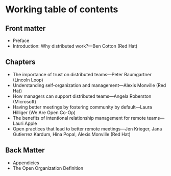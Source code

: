 # Working table of contents

## Front matter

- Preface
- Introduction: Why distributed work?—Ben Cotton (Red Hat)

## Chapters

- The importance of trust on distributed teams—Peter Baumgartner (Lincoln Loop)
- Understanding self-organization and management—Alexis Monville (Red Hat)
- How managers can support distributed teams—Angela Roberston (Microsoft)
- Having better meetings by fostering community by default—Laura Hilliger (We Are Open Co-Op)
- The benefits of intentional relationship management for remote teams—Lauri Apple
- Open practices that lead to better remote meetings—Jen Krieger, Jana Gutierrez Kardum, Hina Popal, Alexis Monville (Red Hat)

## Back Matter

- Appendicies
- The Open Organization Definition
